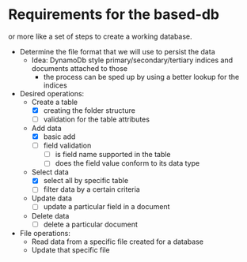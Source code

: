 # Requirements for the based-db

or more like a set of steps to create a working database.

- Determine the file format that we will use to persist the data
  - Idea: DynamoDb style primary/secondary/tertiary indices and documents attached to those
    - the process can be sped up by using a better lookup for the indices
- Desired operations:
  - Create a table
    - [x] creating the folder structure
    - [ ] validation for the table attributes
  - Add data
    - [x] basic add
    - [ ] field validation
      - [ ] is field name supported in the table
      - [ ] does the field value conform to its data type
  - Select data
    - [x] select all by specific table
    - [ ] filter data by a certain criteria
  - Update data
    - [ ] update a particular field in a document
  - Delete data
    - [ ] delete a particular document
- File operations:
  - Read data from a specific file created for a database
  - Update that specific file